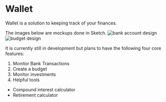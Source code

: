 # Wallet
Wallet is a solution to keeping track of your finances.

The images below are mockups done in Sketch.
![bank account design](images/bank-account.svg)
![budget design](images/budget.svg)

It is currently still in development but plans to have the following four core features:

1. Monitor Bank Transactions
2. Create a budget
3. Monitor investments
4. Helpful tools
  - Compound interest calculator
  - Retirement calculator
